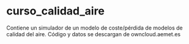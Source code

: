 # curso_calidad_aire

Contiene un simulador de un modelo de coste/pérdida de modelos de calidad del aire.
Código y datos se descargan de owncloud.aemet.es
